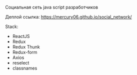 Социальная сеть java script разработчиков

Деплой ссылка: https://mercury06.github.io/social_network/


Stack:

<ul>
  <li>ReactJS</li>
  <li>Redux</li>
  <li>Redux Thunk</li>
  <li>Redux-form</li>
  <li>Axios</li>
  <li>reselect</li>
  <li>classnames</li>
 <ul>

